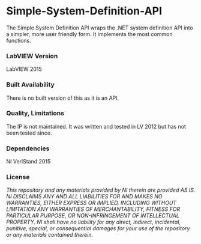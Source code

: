Simple-System-Definition-API
===================

The Simple System Definition API wraps the .NET system definition API into a simpler, more user friendly form.  It implements the most common functions.

### LabVIEW Version ###

LabVIEW 2015

### Built Availability ###

There is no built version of this as it is an API.

### Quality, Limitations ###

The IP is not maintained.  It was written and tested in LV 2012 but has not been tested since.

### Dependencies ###

NI VeriStand 2015

### License ###

*This repository and any materials provided by NI therein are provided AS IS. NI DISCLAIMS ANY AND ALL LIABILITIES FOR AND MAKES NO WARRANTIES, EITHER EXPRESS OR IMPLIED, INCLUDING WITHOUT LIMITATION ANY WARRANTIES OF MERCHANTABILITY, FITNESS FOR  PARTICULAR PURPOSE, OR NON-INFRINGEMENT OF INTELLECTUAL PROPERTY. NI shall have no liability for any direct, indirect, incidental, punitive, special, or consequential damages for your use of the repository or any materials contained therein.*
